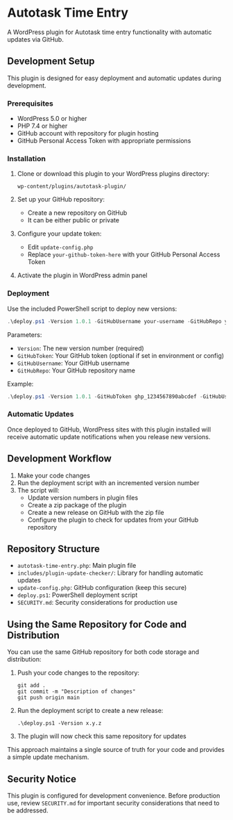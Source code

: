 # Autotask Time Entry

A WordPress plugin for Autotask time entry functionality with automatic updates via GitHub.

## Development Setup

This plugin is designed for easy deployment and automatic updates during development.

### Prerequisites

- WordPress 5.0 or higher
- PHP 7.4 or higher
- GitHub account with repository for plugin hosting
- GitHub Personal Access Token with appropriate permissions

### Installation

1. Clone or download this plugin to your WordPress plugins directory:
   ```
   wp-content/plugins/autotask-plugin/
   ```

2. Set up your GitHub repository:
   - Create a new repository on GitHub
   - It can be either public or private

3. Configure your update token:
   - Edit `update-config.php`
   - Replace `your-github-token-here` with your GitHub Personal Access Token

4. Activate the plugin in WordPress admin panel

### Deployment

Use the included PowerShell script to deploy new versions:

```powershell
.\deploy.ps1 -Version 1.0.1 -GitHubUsername your-username -GitHubRepo your-repository
```

Parameters:
- `Version`: The new version number (required)
- `GitHubToken`: Your GitHub token (optional if set in environment or config)
- `GitHubUsername`: Your GitHub username
- `GitHubRepo`: Your GitHub repository name

Example:
```powershell
.\deploy.ps1 -Version 1.0.1 -GitHubToken ghp_1234567890abcdef -GitHubUsername johnsmith -GitHubRepo autotask-plugin
```

### Automatic Updates

Once deployed to GitHub, WordPress sites with this plugin installed will receive automatic update notifications when you release new versions.

## Development Workflow

1. Make your code changes
2. Run the deployment script with an incremented version number
3. The script will:
   - Update version numbers in plugin files
   - Create a zip package of the plugin
   - Create a new release on GitHub with the zip file
   - Configure the plugin to check for updates from your GitHub repository

## Repository Structure

- `autotask-time-entry.php`: Main plugin file
- `includes/plugin-update-checker/`: Library for handling automatic updates
- `update-config.php`: GitHub configuration (keep this secure)
- `deploy.ps1`: PowerShell deployment script
- `SECURITY.md`: Security considerations for production use

## Using the Same Repository for Code and Distribution

You can use the same GitHub repository for both code storage and distribution:

1. Push your code changes to the repository:
   ```
   git add .
   git commit -m "Description of changes"
   git push origin main
   ```

2. Run the deployment script to create a new release:
   ```
   .\deploy.ps1 -Version x.y.z
   ```

3. The plugin will now check this same repository for updates

This approach maintains a single source of truth for your code and provides a simple update mechanism.

## Security Notice

This plugin is configured for development convenience. Before production use, review `SECURITY.md` for important security considerations that need to be addressed.
